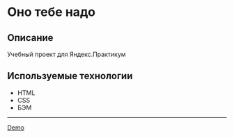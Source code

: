 # Оно тебе надо

## Описание
Учебный проект для Яндекс.Практикум

## Используемые технологии
* HTML
* CSS
* БЭМ

-----
[Demo](https://ono-tebe-nado.nothingisreal.ru/)

